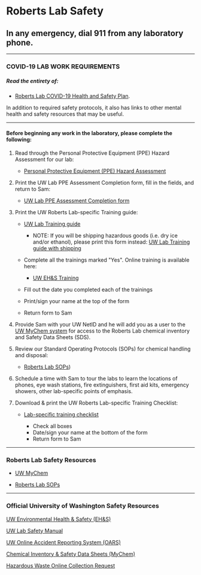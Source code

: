 # Roberts Lab Safety

## In any emergency, dial 911 from any laboratory phone.

---

### COVID-19 LAB WORK REQUIREMENTS

##### Read the entirety of:

- [Roberts Lab COVID-19 Health and Safety Plan](COVID-Health-and-Safety-Plan.md).

In addition to required safety protocols, it also has links to other mental health and safety resources that may be useful.

---

#### Before beginning any work in the laboratory, please complete the following:

1. Read through the Personal Protective Equipment (PPE) Hazard Assessment for our lab:

    - [Personal Protective Equipment (PPE) Hazard Assessment](https://github.com/RobertsLab/onboarding/blob/master/lab_safety_docs/uw_lab_ppe_hazard_assessment_20161101.pdf)

2. Print the UW Lab PPE Assessment Completion form, fill in the fields, and return to Sam:

    - [UW Lab PPE Assessment Completion form](https://github.com/RobertsLab/onboarding/blob/master/lab_safety_docs/template_uw_lab_ppe_assessment_completion_20170807.pdf)

3. Print the UW Roberts Lab-specific Training guide:

    - [UW Lab Training guide](https://github.com/RobertsLab/onboarding/blob/master/lab_safety_docs/template_UW_lab_training_completion_no_shipping_20170807.pdf)

      - NOTE: If you will be shipping hazardous goods (i.e. dry ice and/or ethanol), please print this form instead: [UW Lab Training guide with shipping](https://github.com/RobertsLab/onboarding/raw/master/lab_safety_docs/template_UW_lab_training_completion_with_shipping_20170807.pdf)

   - Complete all the trainings marked "Yes". Online training is available here:
      - [UW EH&S Training](https://www.ehs.washington.edu/psotrain/index.shtm)
   - Fill out the date you completed each of the trainings
   - Print/sign your name at the top of the form
   - Return form to Sam

4. Provide Sam with your UW NetID and he will add you as a user to the [UW MyChem system](https://cspc.admin.uw.edu/mychem/default.aspx) for access to the Roberts Lab chemical inventory and Safety Data Sheets (SDS).

5. Review our Standard Operating Protocols (SOPs) for chemical handling and disposal:

    - [Roberts Lab SOPs](Chemical-Standard-Operating-Protocols.md))

6. Schedule a time with Sam to tour the labs to learn the locations of phones, eye wash stations, fire extinguishers, first aid kits, emergency showers, other lab-specific points of emphasis.

7. Download & print the UW Roberts Lab-specific Training Checklist:

    - [Lab-specific training checklist](https://github.com/RobertsLab/onboarding/blob/master/lab_safety_docs/template_uw_lab-specific_training_checklist.docx?raw=true)

      - Check all boxes
      - Date/sign your name at the bottom of the form
      - Return form to Sam




---
### Roberts Lab Safety Resources

- [UW MyChem](https://cspc.admin.uw.edu/mychem/default.aspx)

- [Roberts Lab SOPs](Chemical-Standard-Operating-Protocols.md)


---
### Official University of Washington Safety Resources

[UW Environmental Health & Safety (EH&S)](https://www.ehs.washington.edu/)

[UW Lab Safety Manual](https://www.ehs.washington.edu/manuals/lsm/index.shtm)

[UW Online Accident Reporting System (OARS)](https://www.ehs.washington.edu/ohsoars/)

[Chemical Inventory & Safety Data Sheets (MyChem)](https://cspc.admin.uw.edu/mychem/default.aspx)

[Hazardous Waste Online Collection Request](https://depts.washington.edu/ehas/pubcookie/prod/mychemwaste/index.php)

